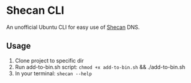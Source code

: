# Shecan CLI

An unofficial Ubuntu CLI for easy use of [Shecan](https://shecan.ir/) DNS.

## Usage

1. Clone project to specific dir
2. Run add-to-bin.sh script:
`chmod +x add-to-bin.sh` && ./add-to-bin.sh
3. In your terminal:
`shecan --help`
